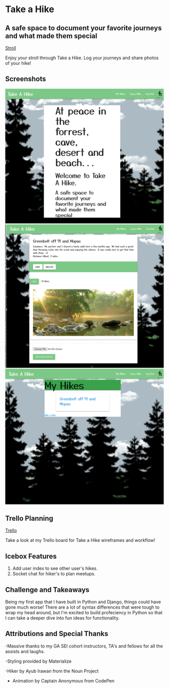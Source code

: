 # Take a Hike
## A safe space to document your favorite journeys and what made them special

[Stroll](https://takeahikeapp.herokuapp.com/)

Enjoy your stroll through Take a Hike. Log your journeys and share photos of your hike!

## Screenshots

![Home](main_app/static/images/homeHike.png)
![Detail](main_app/static/images/detailHike.png)
![Index](main_app/static/images/indexHike.png)

## Trello Planning

[Trello](https://trello.com/b/G8qhmmrh/take-a-hike)

Take a look at my Trello board for Take a Hike wireframes and workflow!

## Icebox Features

1. Add user index to see other user's hikes.
2. Socket chat for hiker's to plan meetups.

## Challenge and Takeaways

Being my first app that I have built in Python and Django, things could have gone much worse! There are a lot of syntax differences that were tough to wrap my head around, but I'm excited to build profeciency in Python so that I can take a deeper dive into fun ideas for functionality.

## Attributions and Special Thanks

-Massive thanks to my GA SEI cohort instructors, TA's and fellows for all the assists and laughs.

-Styling provided by Materialize

-Hiker by Ayub Irawan from the Noun Project

- Animation by Captain Anonymous from CodePen